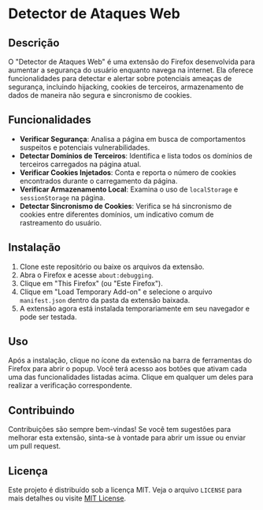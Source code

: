 # Detector de Ataques Web

## Descrição
O "Detector de Ataques Web" é uma extensão do Firefox desenvolvida para aumentar a segurança do usuário enquanto navega na internet. Ela oferece funcionalidades para detectar e alertar sobre potenciais ameaças de segurança, incluindo hijacking, cookies de terceiros, armazenamento de dados de maneira não segura e sincronismo de cookies.

## Funcionalidades
- **Verificar Segurança**: Analisa a página em busca de comportamentos suspeitos e potenciais vulnerabilidades.
- **Detectar Domínios de Terceiros**: Identifica e lista todos os domínios de terceiros carregados na página atual.
- **Verificar Cookies Injetados**: Conta e reporta o número de cookies encontrados durante o carregamento da página.
- **Verificar Armazenamento Local**: Examina o uso de `localStorage` e `sessionStorage` na página.
- **Detectar Sincronismo de Cookies**: Verifica se há sincronismo de cookies entre diferentes domínios, um indicativo comum de rastreamento do usuário.

## Instalação
1. Clone este repositório ou baixe os arquivos da extensão.
2. Abra o Firefox e acesse `about:debugging`.
3. Clique em "This Firefox" (ou "Este Firefox").
4. Clique em "Load Temporary Add-on" e selecione o arquivo `manifest.json` dentro da pasta da extensão baixada.
5. A extensão agora está instalada temporariamente em seu navegador e pode ser testada.

## Uso
Após a instalação, clique no ícone da extensão na barra de ferramentas do Firefox para abrir o popup. Você terá acesso aos botões que ativam cada uma das funcionalidades listadas acima. Clique em qualquer um deles para realizar a verificação correspondente.

## Contribuindo
Contribuições são sempre bem-vindas! Se você tem sugestões para melhorar esta extensão, sinta-se à vontade para abrir um issue ou enviar um pull request.

## Licença
Este projeto é distribuído sob a licença MIT. Veja o arquivo `LICENSE` para mais detalhes ou visite [MIT License](https://opensource.org/licenses/MIT).
